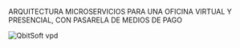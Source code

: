 ARQUITECTURA MICROSERVICIOS PARA UNA OFICINA VIRTUAL Y PRESENCIAL, CON PASARELA DE MEDIOS DE PAGO

![QbitSoft vpd](https://github.com/qbitsoftsas/qbitsoftsas/assets/135436774/33fe66c7-d90d-4f3d-8b26-b35bfc5a4950)


